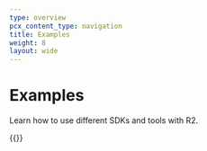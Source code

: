 ```yaml
---
type: overview
pcx_content_type: navigation
title: Examples
weight: 8
layout: wide
---
```


# Examples

Learn how to use different SDKs and tools with R2.

{{<directory-listing>}}
